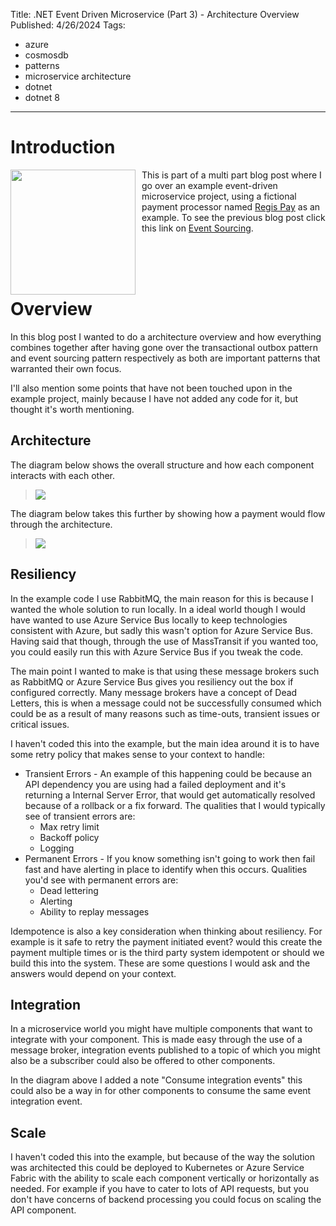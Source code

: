 Title: .NET Event Driven Microservice (Part 3) - Architecture Overview
Published: 4/26/2024
Tags: 
- azure
- cosmosdb
- patterns
- microservice architecture 
- dotnet
- dotnet 8

---

# Introduction

<img src="https://raw.githubusercontent.com/reggieray/regis-pay/main/regis-pay-logo.jpg" align="left" style="margin-right: 10px" width="200px"/>

This is part of a multi part blog post where I go over an example event-driven microservice project, using a fictional payment processor named [Regis Pay](https://github.com/reggieray/regis-pay) as an example. To see the previous blog post click this link on [Event Sourcing](/posts/dotnet-event-driven-microservice-part-2-event-sourcing).


<br>
<br>
<br>



# Overview

In this blog post I wanted to do a architecture overview and how everything combines together after having gone over the transactional outbox pattern and event sourcing pattern respectively as both are important patterns that warranted their own focus.

I'll also mention some points that have not been touched upon in the example project, mainly because I have not added any code for it, but thought it's worth mentioning.

## Architecture

The diagram below shows the overall structure and how each component interacts with each other. 

> <img src="https://raw.githubusercontent.com/reggieray/regis-pay/main/docs/images/architecture.drawio.png" style="max-width: 100%">

The diagram below takes this further by showing how a payment would flow through the architecture.

> <img src="/posts/images/payment-flow-diagram.svg" style="max-width: 100%">

## Resiliency

In the example code I use RabbitMQ, the main reason for this is because I wanted the whole solution to run locally. In a ideal world though I would have wanted to use Azure Service Bus locally to keep technologies consistent with Azure, but sadly this wasn't option for Azure Service Bus. Having said that though, through the use of MassTransit if you wanted too, you could easily run this with Azure Service Bus if you tweak the code. 

The main point I wanted to make is that using these message brokers such as RabbitMQ or Azure Service Bus gives you resiliency out the box if configured correctly. Many message brokers have a concept of Dead Letters, this is when a message could not be successfully consumed which could be as a result of many reasons such as time-outs, transient issues or critical issues.

I haven't coded this into the example, but the main idea around it is to have some retry policy that makes sense to your context to handle:

- Transient Errors - An example of this happening could be because an API dependency you are using had a failed deployment and it's returning a Internal Server Error, that would get automatically resolved because of a rollback or a fix forward. The qualities that I would typically see of transient errors are: 
    - Max retry limit
    - Backoff policy
    - Logging   
- Permanent Errors - If you know something isn't going to work then fail fast and have alerting in place to identify when this occurs. Qualities you'd see with permanent errors are: 
    - Dead lettering
    - Alerting
    - Ability to replay messages

Idempotence is also a key consideration when thinking about resiliency. For example is it safe to retry the payment initiated event? would this create the payment multiple times or is the third party system idempotent or should we build this into the system. These are some questions I would ask and the answers would depend on your context.

## Integration

In a microservice world you might have multiple components that want to integrate with your component. This is made easy through the use of a message broker, integration events published to a topic of which you might also be a subscriber could also be offered to other components.      

In the diagram above I added a note "Consume integration events" this could also be a way in for other components to consume the same event integration event.

## Scale

I haven't coded this into the example, but because of the way the solution was architected this could be deployed to Kubernetes or Azure Service Fabric with the ability to scale each component vertically or horizontally as needed. For example if you have to cater to lots of API requests, but you don't have concerns of backend processing you could focus on scaling the API component.

